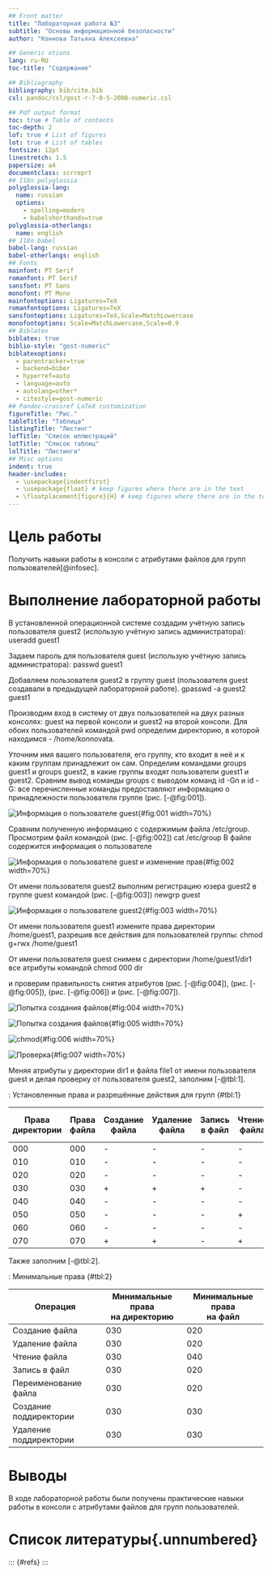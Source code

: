 ```yaml
---
## Front matter
title: "Лабораторная работа №3"
subtitle: "Основы информационной безопасности"
author: "Коннова Татьяна Алексеевна"

## Generic otions
lang: ru-RU
toc-title: "Содержание"

## Bibliography
bibliography: bib/cite.bib
csl: pandoc/csl/gost-r-7-0-5-2008-numeric.csl

## Pdf output format
toc: true # Table of contents
toc-depth: 2
lof: true # List of figures
lot: true # List of tables
fontsize: 12pt
linestretch: 1.5
papersize: a4
documentclass: scrreprt
## I18n polyglossia
polyglossia-lang:
  name: russian
  options:
	- spelling=modern
	- babelshorthands=true
polyglossia-otherlangs:
  name: english
## I18n babel
babel-lang: russian
babel-otherlangs: english
## Fonts
mainfont: PT Serif
romanfont: PT Serif
sansfont: PT Sans
monofont: PT Mono
mainfontoptions: Ligatures=TeX
romanfontoptions: Ligatures=TeX
sansfontoptions: Ligatures=TeX,Scale=MatchLowercase
monofontoptions: Scale=MatchLowercase,Scale=0.9
## Biblatex
biblatex: true
biblio-style: "gost-numeric"
biblatexoptions:
  - parentracker=true
  - backend=biber
  - hyperref=auto
  - language=auto
  - autolang=other*
  - citestyle=gost-numeric
## Pandoc-crossref LaTeX customization
figureTitle: "Рис."
tableTitle: "Таблица"
listingTitle: "Листинг"
lofTitle: "Список иллюстраций"
lotTitle: "Список таблиц"
lolTitle: "Листинги"
## Misc options
indent: true
header-includes:
  - \usepackage{indentfirst}
  - \usepackage{float} # keep figures where there are in the text
  - \floatplacement{figure}{H} # keep figures where there are in the text
---
```


# Цель работы

Получить навыки работы в консоли с атрибутами файлов для групп пользователей[@infosec].

# Выполнение лабораторной работы

В установленной операционной системе создадим учётную запись пользователя guest2 (использую учётную запись администратора):
useradd guest1

Задаем пароль для пользователя guest (использую учётную запись администратора):
passwd guest1



Добавляем пользователя guest2 в группу guest (пользователя guest создавали в предыдущей лабораторной работе).
gpasswd -a guest2 guest1



Производим вход в систему от двух пользователей на двух разных консолях: guest на первой консоли и guest2 на второй консоли.
Для обоих пользователей командой pwd определим директорию, в которой находимся - /home/konnovata.

Уточним имя вашего пользователя, его группу, кто входит в неё и к каким группам принадлежит он сам. 
Определим командами
groups guest1 и groups guest2, в какие группы входят пользователи guest1 и guest2. Сравним вывод команды groups с выводом команд id -Gn и id -G: все перечисленные команды предоставляют информацию о принадлежности пользователя группе (рис. [-@fig:001]).

![Информация о пользователе guest](image/1.png){#fig:001 width=70%}

Сравним полученную информацию с содержимым файла /etc/group.
Просмотрим файл командой (рис. [-@fig:002])
cat /etc/group
В файле содержится информация о пользователе

![Информация о пользователе guest и изменение прав](image/2.png){#fig:002 width=70%}

От имени пользователя guest2 выполним регистрацию юзера
guest2 в группе guest командой (рис. [-@fig:003])
newgrp guest

![Информация о пользователе guest2](image/3.png){#fig:003 width=70%}

От имени пользователя guest1 измените права директории /home/guest1,
разрешив все действия для пользователей группы:
chmod g+rwx /home/guest1


От имени пользователя guest снимем с директории /home/guest1/dir1
все атрибуты командой
chmod 000 dir

и проверим правильность снятия атрибутов (рис. [-@fig:004]), (рис. [-@fig:005]), (рис. [-@fig:006]) и (рис. [-@fig:007]).

![Попытка создания файлов](image/4.png){#fig:004 width=70%}



![Попытка создания файлов](image/5.png){#fig:005 width=70%}

![chmod](image/6.png){#fig:006 width=70%}



![Проверка](image/7.png){#fig:007 width=70%}

Меняя атрибуты у директории dir1 и файла file1 от имени пользователя guest и делая проверку от пользователя guest2, заполним [-@tbl:1].

: Установленные права и разрешённые действия для групп {#tbl:1}

| Права директории | Права файла | Создание файла | Удаление файла | Запись в файл | Чтение файла | Смена директории | Просмотр файлов в директории | Переименование файла | Смена атрибутов файла |
|--------- |-------------|----------------|----------------|---------------|--------------|------------------| --------- | --------- | --------- |
| 000 | 000         | -              | -              | -             | -            | -                | - | - | - |
| 010 | 010         | -              | -              | -             | -            | +                | - | - | - |
| 020 | 020         | -              | -              | -             | -            | -                | - | - | - |
| 030 | 030         | +              | +              | +             | -            | +                | - | + | + |
| 040 | 040         | -              | -              | -             | -            | -                | + | - | - |
| 050 | 050         | -              | -              | -             | +            | -                | + | - | + |
| 060 | 060         | -              | -              | -             | -            | -                | + | - | - |
| 070 | 070         | +              | +              | -             | +            | +                | + | + | + |

Также заполним [-@tbl:2].

: Минимальные права {#tbl:2} 

| Операция               | Минимальные права <br> на директорию | Минимальные права <br> на файл |
|------------------------|--------------------------------------|--------------------------------|
| Создание файла         | 030                                  | 020                            |
| Удаление файла         | 030                                  | 020                            |
| Чтение файла           | 030                                  | 040                            |
| Запись в файл          | 030                                  | 020                            |
| Переименование файла   | 030                                  | 020                            |
| Создание поддиректории | 030                                  | 030                            |
| Удаление поддиректории | 030                                  | 030                            |

# Выводы

В ходе лабораторной работы были получены практические навыки работы в консоли с атрибутами файлов для групп пользователей.

# Список литературы{.unnumbered}

::: {#refs}
:::

